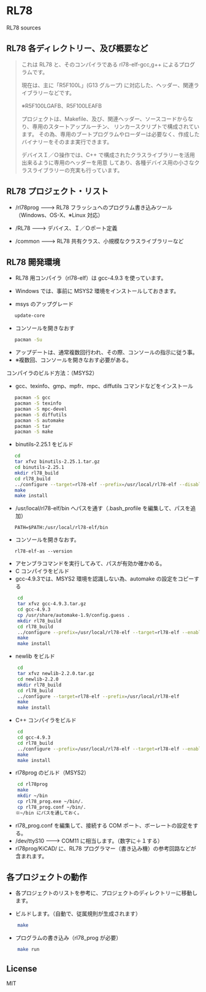 RL78
=========

RL78 sources 

## RL78 各ディレクトリー、及び概要など

> これは RL78 と、そのコンパイラである rl78-elf-gcc,g++ によるプログラムです。
>
> 現在は、主に「R5F100L」(G13 グループ) に対応した、ヘッダー、関連ライブラリーなどです。
>
> ※R5F100LGAFB、R5F100LEAFB
>
> プロジェクトは、Makefile、及び、関連ヘッダー、ソースコードからなり、専用のスタートアップルーチン、
> リンカースクリプトで構成されています。
> その為、専用のブートプログラムやローダーは必要なく、作成したバイナリーをそのまま実行できます。
>
> デバイスＩ／Ｏ操作では、C++ で構成されたクラスライブラリーを活用出来るように専用のヘッダーを用意
> してあり、各種デバイス用の小さなクラスライブラリーの充実も行っています。

## RL78 プロジェクト・リスト

 - /rl78prog        --->   RL78 フラッシュへのプログラム書き込みツール（Windows、OS-X、※Linux 対応）

 - /RL78            --->   デバイス、Ｉ／Ｏポート定義

 - /common          --->   RL78 共有クラス、小規模なクラスライブラリーなど

## RL78 開発環境

 - RL78 用コンパイラ（rl78-elf）は gcc-4.9.3 を使っています。 
 - Windows では、事前に MSYS2 環境をインストールしておきます。

 - msys のアップグレード

```sh
   update-core
```

 - コンソールを開きなおす

```sh
   pacman -Su
```
 - アップデートは、通常複数回行われ、その際、コンソールの指示に従う事。
 - ※複数回、コンソールを開きなおす必要がある。

コンパイラのビルド方法：（MSYS2）

 - gcc、texinfo、gmp、mpfr、mpc、diffutils コマンドなどをインストール
```sh
   pacman -S gcc
   pacman -S texinfo
   pacman -S mpc-devel
   pacman -S diffutils
   pacman -S automake
   pacman -S tar
   pacman -S make
```

 - binutils-2.25.1 をビルド
```sh
   cd
   tar xfvz binutils-2.25.1.tar.gz
   cd binutils-2.25.1
   mkdir rl78_build
   cd rl78_build
   ../configure --target=rl78-elf --prefix=/usr/local/rl78-elf --disable-nls
   make
   make install
```

 -  /usr/local/rl78-elf/bin へパスを通す（.bash_profile を編集して、パスを追加）

```
   PATH=$PATH:/usr/local/rl78-elf/bin
```

 -  コンソールを開きなおす。

```
   rl78-elf-as --version
```

 -  アセンブラコマンドを実行してみて、パスが有効か確かめる。
 -  C コンパイラをビルド
 -  gcc-4.9.3では、MSYS2 環境を認識しない為、automake の設定をコピーする
``` sh
    cd
    tar xfvz gcc-4.9.3.tar.gz
    cd gcc-4.9.3
    cp /usr/share/automake-1.9/config.guess .
    mkdir rl78_build
	cd rl78_build
    ../configure --prefix=/usr/local/rl78-elf --target=rl78-elf --enable-languages=c --disable-libssp --with-newlib --disable-nls --disable-threads --disable-libgomp --disable-libmudflap --disable-libstdcxx-pch --disable-multilib --disable-bootstrap
    make
    make install
```

 -  newlib をビルド
``` sh
    cd
    tar xfvz newlib-2.2.0.tar.gz
	cd newlib-2.2.0
    mkdir rl78_build
    cd rl78_build
    ../configure --target=rl78-elf --prefix=/usr/local/rl78-elf
	make
    make install
```

 -  C++ コンパイラをビルド
``` sh
    cd
    cd gcc-4.9.3
    cd rl78_build
    ../configure --prefix=/usr/local/rl78-elf --target=rl78-elf --enable-languages=c,c++ --disable-libssp --with-newlib --disable-nls --disable-threads --disable-libgomp --disable-libmudflap --disable-libstdcxx-pch --disable-multilib --disable-bootstrap
    make
    make install
```

 - rl78prog のビルド（MSYS2）
``` sh
    cd rl78prog
    make
    mkdir ~/bin
    cp rl78_prog.exe ~/bin/.
    cp rl78_prog.conf ~/bin/.
　　※~/bin にパスを通しておく。
```
 - rl78_prog.conf を編集して、接続する COM ポート、ボーレートの設定をする。
 - /dev/ttyS10 ---> COM11 に相当します。（数字に＋１する）
 - rl78prog/KiCAD/ に、RL78 プログラマー（書き込み機）の参考回路などが含まれます。

## 各プロジェクトの動作

 - 各プロジェクトのリストを参考に、プロジェクトのディレクトリーに移動します。

 - ビルドします。（自動で、従属規則が生成されます）
``` sh
    make
```

 - プログラムの書き込み（rl78_prog が必要）
``` sh
    make run
```

License
----

MIT
